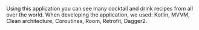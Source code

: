 Using this application you can see many cocktail and drink recipes from all over the world. 
When developing the application, we used: Kotlin, MVVM, Clean architecture, Coroutines, Room, Retrofit, Dagger2.
